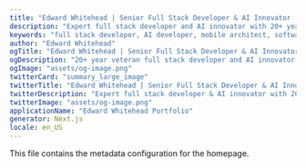 ```yaml
---
title: "Edward Whitehead | Senior Full Stack Developer & AI Innovator | 20+ Years Experience"
description: "Expert full stack developer and AI innovator with 20+ years specializing in React, Next.js, TypeScript, Flutter, .NET, and Azure. Founder of AI-powered platforms (Qirvo, PayBee). Remote developer available worldwide. Mobile architect, SaaS expert, startup founder."
keywords: "full stack developer, AI developer, mobile architect, software entrepreneur, React developer, Next.js expert, TypeScript specialist, Flutter developer, .NET MAUI, Xamarin Forms, Azure developer, Firebase expert, MongoDB architect, AI innovator, startup founder, remote developer, senior developer, technical leader, cross-platform developer, SaaS architect, FinTech developer, AI mobile apps, computer vision, facial recognition, NFC development, QR scanning, Next.js 15, React 19, Mantine UI, Node.js, Python FastAPI, Jetpack Compose, Kotlin, C#, .NET, Azure DevOps, Azure Cognitive Services, Vercel, GitHub, VSCode, Windsurf, Figma, Canva, Southeast Asia developer, South Africa developer, remote work specialist, AI Dev Agent, plugin marketplace, CLI tools, command platform, life dashboard, payment solution, car wash app, courier application, mobile modernization, legacy migration, MVVM architecture, microservices, API development, product development, SaaS platforms, open-source SDK, branding, go-to-market strategy, investor relations, distributed teams, AI robotics IoT automation"
author: "Edward Whitehead"
ogTitle: "Edward Whitehead | Senior Full Stack Developer & AI Innovator | React, Next.js, Flutter, .NET Expert"
ogDescription: "20+ year veteran full stack developer and AI innovator. Founder of Qirvo (AI command platform), PayBee (FinTech), Violt (smart home), Orby (command center). Expert in React, Next.js, TypeScript, Flutter, .NET MAUI, Azure, Firebase. Mobile architect specializing in cross-platform development, AI/ML integration, SaaS platforms."
ogImage: "assets/og-image.png"
twitterCard: "summary_large_image"
twitterTitle: "Edward Whitehead | Senior Full Stack Developer & AI Innovator | 20+ Years"
twitterDescription: "Expert full stack developer & AI innovator with 20+ years experience. React, Next.js, Flutter, .NET specialist. Founder of AI platforms (Qirvo, PayBee). Remote developer, mobile architect, startup founder, technical leader."
twitterImage: "assets/og-image.png"
applicationName: "Edward Whitehead Portfolio"
generator: Next.js
locale: en_US
---
```


This file contains the metadata configuration for the homepage.
